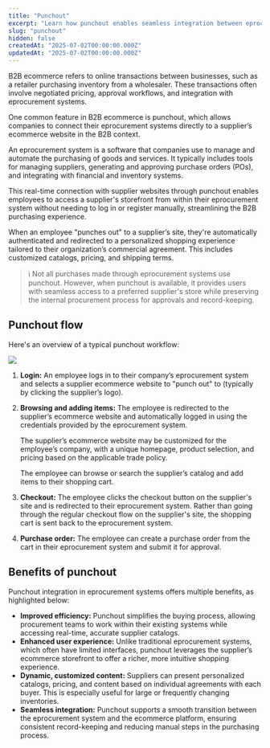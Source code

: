 ```yaml
---
title: "Punchout"
excerpt: "Learn how punchout enables seamless integration between eprocurement systems and supplier ecommerce sites for efficient B2B purchasing."
slug: "punchout"
hidden: false
createdAt: "2025-07-02T00:00:00.000Z"
updatedAt: "2025-07-02T00:00:00.000Z"
---
```


B2B ecommerce refers to online transactions between businesses, such as a retailer purchasing inventory from a wholesaler. These transactions often involve negotiated pricing, approval workflows, and integration with eprocurement systems.

One common feature in B2B ecommerce is punchout, which allows companies to connect their eprocurement systems directly to a supplier’s ecommerce website in the B2B context.

An eprocurement system is a software that companies use to manage and automate the purchasing of goods and services. It typically includes tools for managing suppliers, generating and approving purchase orders (POs), and integrating with financial and inventory systems.

This real-time connection with supplier websites through punchout enables employees to access a supplier's storefront from within their eprocurement system without needing to log in or register manually, streamlining the B2B purchasing experience.

When an employee "punches out" to a supplier’s site, they're automatically authenticated and redirected to a personalized shopping experience tailored to their organization’s commercial agreement. This includes customized catalogs, pricing, and shipping terms.

>ℹ️ Not all purchases made through eprocurement systems use punchout. However, when punchout is available, it provides users with seamless access to a preferred supplier's store while preserving the internal procurement process for approvals and record-keeping.

## Punchout flow

Here's an overview of a typical punchout workflow:

![](https://cdn.jsdelivr.net/gh/vtexdocs/dev-portal-content@main/images/punchout.png)

1. **Login:** An employee logs in to their company’s eprocurement system and selects a supplier ecommerce website to "punch out" to (typically by clicking the supplier’s logo).

2. **Browsing and adding items:** The employee is redirected to the supplier’s ecommerce website and automatically logged in using the credentials provided by the eprocurement system.

   The supplier’s ecommerce website may be customized for the employee’s company, with a unique homepage, product selection, and pricing based on the applicable trade policy.

   The employee can browse or search the supplier’s catalog and add items to their shopping cart.

3. **Checkout:** The employee clicks the checkout button on the supplier's site and is redirected to their eprocurement system. Rather than going through the regular checkout flow on the supplier's site, the shopping cart is sent back to the eprocurement system.

4. **Purchase order:** The employee can create a purchase order from the cart in their eprocurement system and submit it for approval.

## Benefits of punchout

Punchout integration in eprocurement systems offers multiple benefits, as highlighted below:

* **Improved efficiency:** Punchout simplifies the buying process, allowing procurement teams to work within their existing systems while accessing real-time, accurate supplier catalogs.
* **Enhanced user experience:** Unlike traditional eprocurement systems, which often have limited interfaces, punchout leverages the supplier’s ecommerce storefront to offer a richer, more intuitive shopping experience.
* **Dynamic, customized content:** Suppliers can present personalized catalogs, pricing, and content based on individual agreements with each buyer. This is especially useful for large or frequently changing inventories.
* **Seamless integration:** Punchout supports a smooth transition between the eprocurement system and the ecommerce platform, ensuring consistent record-keeping and reducing manual steps in the purchasing process.
